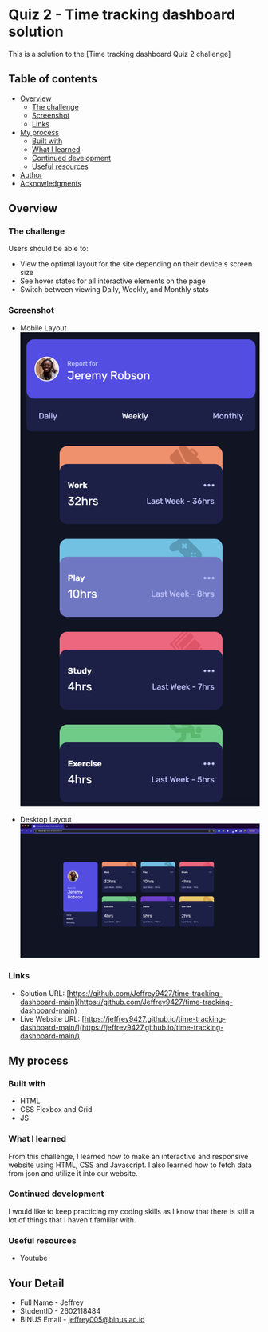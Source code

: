 # Quiz 2 - Time tracking dashboard solution

This is a solution to the [Time tracking dashboard Quiz 2 challenge]

## Table of contents

- [Overview](#overview)
  - [The challenge](#the-challenge)
  - [Screenshot](#screenshot)
  - [Links](#links)
- [My process](#my-process)
  - [Built with](#built-with)
  - [What I learned](#what-i-learned)
  - [Continued development](#continued-development)
  - [Useful resources](#useful-resources)
- [Author](#author)
- [Acknowledgments](#acknowledgments)

## Overview

### The challenge

Users should be able to:

- View the optimal layout for the site depending on their device's screen size
- See hover states for all interactive elements on the page
- Switch between viewing Daily, Weekly, and Monthly stats

### Screenshot
- Mobile Layout
![mobile-layout](images/mobile.png)

- Desktop Layout
![mobile-layout](images/desktop.png)

### Links

- Solution URL: [https://github.com/Jeffrey9427/time-tracking-dashboard-main](https://github.com/Jeffrey9427/time-tracking-dashboard-main)
- Live Website URL: [https://jeffrey9427.github.io/time-tracking-dashboard-main/](https://jeffrey9427.github.io/time-tracking-dashboard-main/)

## My process

### Built with

- HTML
- CSS Flexbox and Grid
- JS

### What I learned

From this challenge, I learned how to make an interactive and responsive website using HTML, CSS and Javascript. I also learned how to fetch data from json and utilize it into our website.

### Continued development

I would like to keep practicing my coding skills as I know that there is still a lot of things that I haven't familiar with. 

### Useful resources

- Youtube

## Your Detail 

- Full Name - Jeffrey
- StudentID - 2602118484
- BINUS Email - jeffrey005@binus.ac.id
